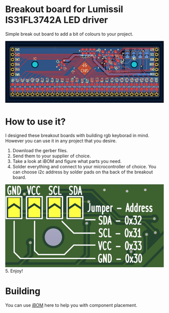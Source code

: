# Breakout board for Lumissil IS31FL3742A LED driver
Simple break out board to add a bit of colours to your project.

<img src="https://github.com/nonszalancki/Lumissil_IS31FL3742A_breakout/blob/main/img/KiCad_layer_view.png">

# How to use it?
I designed these breakout boards with building rgb keyborad in mind. However you can use it in any project that you desire.
1. Download the gerber files.
2. Send them to your supplier of choice.
3. Take a look at iBOM and figure what parts you need.
4. Solder everything and connect to your microcontroller of choice. You can choose i2c address by solder pads on tha back of the breakout board.
<img src="https://github.com/nonszalancki/Lumissil_IS31FL3742A_breakout/blob/main/img/20x60mm%20Lumissil_IS31FL3742A_breakout-back-solderpads.png?raw=true">
5. Enjoy! 

# Building
You can use <a href="https://nonszalancki.github.io/Lumissil_IS31FL3742A_breakout/">iBOM</a> here to help you with component placement.
